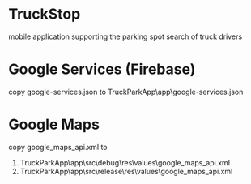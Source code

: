 # TruckStop
mobile application supporting the parking spot search of truck drivers

# Google Services (Firebase)
copy google-services.json to TruckParkApp\app\google-services.json

# Google Maps
copy google_maps_api.xml to
1. TruckParkApp\app\src\debug\res\values\google_maps_api.xml
2. TruckParkApp\app\src\release\res\values\google_maps_api.xml
